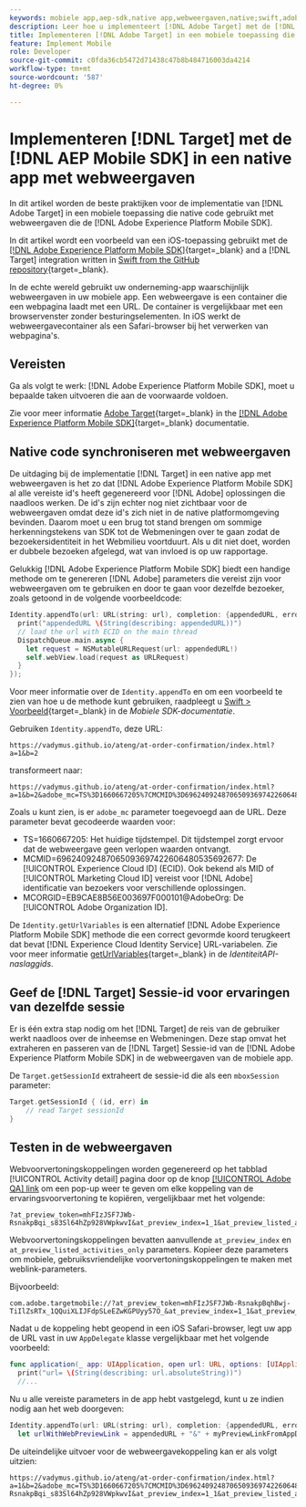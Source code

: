 ```yaml
---
keywords: mobiele app,aep-sdk,native app,webweergaven,native;swift,adobe-ervaren platform voor mobiele sdk,mobiele sdk,native code
description: Leer hoe u implementeert [!DNL Adobe Target] met de [!DNL AEP Mobile SDK] in een native app met webweergaven.
title: Implementeren [!DNL Adobe Target] in een mobiele toepassing die native code gebruikt met webweergaven
feature: Implement Mobile
role: Developer
source-git-commit: c0fda36cb5472d71438c47b8b484716003da4214
workflow-type: tm+mt
source-wordcount: '587'
ht-degree: 0%

---
```



# Implementeren [!DNL Target] met de [!DNL AEP Mobile SDK] in een native app met webweergaven

In dit artikel worden de beste praktijken voor de implementatie van [!DNL Adobe Target] in een mobiele toepassing die native code gebruikt met webweergaven die de [!DNL Adobe Experience Platform Mobile SDK].

In dit artikel wordt een voorbeeld van een iOS-toepassing gebruikt met de [[!DNL Adobe Experience Platform Mobile SDK]](https://developer.adobe.com/client-sdks/documentation/getting-started/){target=_blank} and a [!DNL Target] integration written in [Swift from the GitHub repository](https://github.com/adobe/aep-sdk-app/){target=_blank}.

In de echte wereld gebruikt uw onderneming-app waarschijnlijk webweergaven in uw mobiele app. Een webweergave is een container die een webpagina laadt met een URL. De container is vergelijkbaar met een browservenster zonder besturingselementen. In iOS werkt de webweergavecontainer als een Safari-browser bij het verwerken van webpagina&#39;s.

## Vereisten

Ga als volgt te werk: [!DNL Adobe Experience Platform Mobile SDK], moet u bepaalde taken uitvoeren die aan de voorwaarde voldoen.

Zie voor meer informatie [Adobe Target](https://developer.adobe.com/client-sdks/documentation/adobe-target/){target=_blank} in the [[!DNL Adobe Experience Platform Mobile SDK]](https://developer.adobe.com/client-sdks/documentation/){target=_blank} documentatie.

## Native code synchroniseren met webweergaven

De uitdaging bij de implementatie [!DNL Target] in een native app met webweergaven is het zo dat [!DNL Adobe Experience Platform Mobile SDK] al alle vereiste id&#39;s heeft gegenereerd voor [!DNL Adobe] oplossingen die naadloos werken. De id&#39;s zijn echter nog niet zichtbaar voor de webweergaven omdat deze id&#39;s zich niet in de native platformomgeving bevinden. Daarom moet u een brug tot stand brengen om sommige herkenningstekens van SDK tot de Webmeningen over te gaan zodat de bezoekersidentiteit in het Webmilieu voortduurt. Als u dit niet doet, worden er dubbele bezoeken afgelegd, wat van invloed is op uw rapportage.

Gelukkig [!DNL Adobe Experience Platform Mobile SDK] biedt een handige methode om te genereren [!DNL Adobe] parameters die vereist zijn voor webweergaven om te gebruiken en door te gaan voor dezelfde bezoeker, zoals getoond in de volgende voorbeeldcode:

```swift
Identity.appendTo(url: URL(string: url), completion: {appendedURL, error in
  print("appendedURL \(String(describing: appendedURL))")
  // load the url with ECID on the main thread
  DispatchQueue.main.async {
    let request = NSMutableURLRequest(url: appendedURL!)
    self.webView.load(request as URLRequest)
  }
});
```

Voor meer informatie over de `Identity.appendTo` en om een voorbeeld te zien van hoe u de methode kunt gebruiken, raadpleegt u [Swift > Voorbeeld](https://developer.adobe.com/client-sdks/documentation/mobile-core/identity/tabs/api-reference/){target=_blank} in de *Mobiele SDK-documentatie*.

Gebruiken `Identity.appendTo`, deze URL:

```
https://vadymus.github.io/ateng/at-order-confirmation/index.html?a=1&b=2
```

transformeert naar:

```
https://vadymus.github.io/ateng/at-order-confirmation/index.html?a=1&b=2&adobe_mc=TS%3D1660667205%7CMCMID%3D69624092487065093697422606480535692677%7CMCORGID%3DEB9CAE8B56E003697F000101%40AdobeOrg
```

Zoals u kunt zien, is er `adobe_mc` parameter toegevoegd aan de URL. Deze parameter bevat gecodeerde waarden voor:

* TS=1660667205: Het huidige tijdstempel. Dit tijdstempel zorgt ervoor dat de webweergave geen verlopen waarden ontvangt.
* MCMID=69624092487065093697422606480535692677: De [!UICONTROL Experience Cloud ID] (ECID). Ook bekend als MID of [!UICONTROL Marketing Cloud ID] vereist voor [!DNL Adobe] identificatie van bezoekers voor verschillende oplossingen.
* MCORGID=EB9CAE8B56E003697F000101@AdobeOrg: De [!UICONTROL Adobe Organization ID].

De `Identity.getUrlVariables` is een alternatief [!DNL Adobe Experience Platform Mobile SDK] methode die een correct gevormde koord terugkeert dat bevat [!DNL Experience Cloud Identity Service] URL-variabelen. Zie voor meer informatie [getUrlVariables](https://developer.adobe.com/client-sdks/documentation/mobile-core/identity/api-reference/#geturlvariables){target=_blank} in de *IdentiteitAPI-naslaggids*.

## Geef de [!DNL Target] Sessie-id voor ervaringen van dezelfde sessie

Er is één extra stap nodig om het [!DNL Target] de reis van de gebruiker werkt naadloos over de inheemse en Webmeningen. Deze stap omvat het extraheren en passeren van de [!DNL Target] Sessie-id van de [!DNL Adobe Experience Platform Mobile SDK] in de webweergaven van de mobiele app.

De `Target.getSessionId` extraheert de sessie-id die als een `mboxSession` parameter:

```swift
Target.getSessionId { (id, err) in
    // read Target sessionId
}
```

## Testen in de webweergaven

Webvoorvertoningskoppelingen worden gegenereerd op het tabblad [!UICONTROL Activity detail] pagina door op de knop [[!UICONTROL Adobe QA] link](/help/dev/implement/mobile/target-mobile-preview.md) om een pop-up weer te geven om elke koppeling van de ervaringsvoorvertoning te kopiëren, vergelijkbaar met het volgende:

```
?at_preview_token=mhFIzJSF7JWb-RsnakpBqi_s83Sl64hZp928VWpkwvI&at_preview_index=1_1&at_preview_listed_activities_only=true
```

Webvoorvertoningskoppelingen bevatten aanvullende `at_preview_index` en `at_preview_listed_activities_only` parameters. Kopieer deze parameters om mobiele, gebruiksvriendelijke voorvertoningskoppelingen te maken met weblink-parameters.

Bijvoorbeeld:

```
com.adobe.targetmobile://?at_preview_token=mhFIzJSF7JWb-RsnakpBqhBwj-TiIlZsRTx_1QQuiXLIJFdpSLeEZwKGPUyy57O_&at_preview_index=1_1&at_preview_listed_activities_only=true
```

Nadat u de koppeling hebt geopend in een iOS Safari-browser, legt uw app de URL vast in uw `AppDelegate` klasse vergelijkbaar met het volgende voorbeeld:

```swift
func application(_ app: UIApplication, open url: URL, options: [UIApplicationOpenURLOptionsKey : Any] = [:]) -> Bool {
  print("url= \(String(describing: url.absoluteString))")
  //...
```

Nu u alle vereiste parameters in de app hebt vastgelegd, kunt u ze indien nodig aan het web doorgeven:

```swift
Identity.appendTo(url: URL(string: url), completion: {appendedURL, error in
  let urlWithWebPreviewLink = appendedURL + "&" + myPreviewLinkFromAppDelegate
```

De uiteindelijke uitvoer voor de webweergavekoppeling kan er als volgt uitzien:

```
https://vadymus.github.io/ateng/at-order-confirmation/index.html?a=1&b=2&adobe_mc=TS%3D1660667205%7CMCMID%3D69624092487065093697422606480535692677%7CMCORGID%3DEB9CAE8B56E003697F000101%40AdobeOrg&at_preview_token=mhFIzJSF7JWb-RsnakpBqi_s83Sl64hZp928VWpkwvI&at_preview_index=1_1&at_preview_listed_activities_only=true
```
